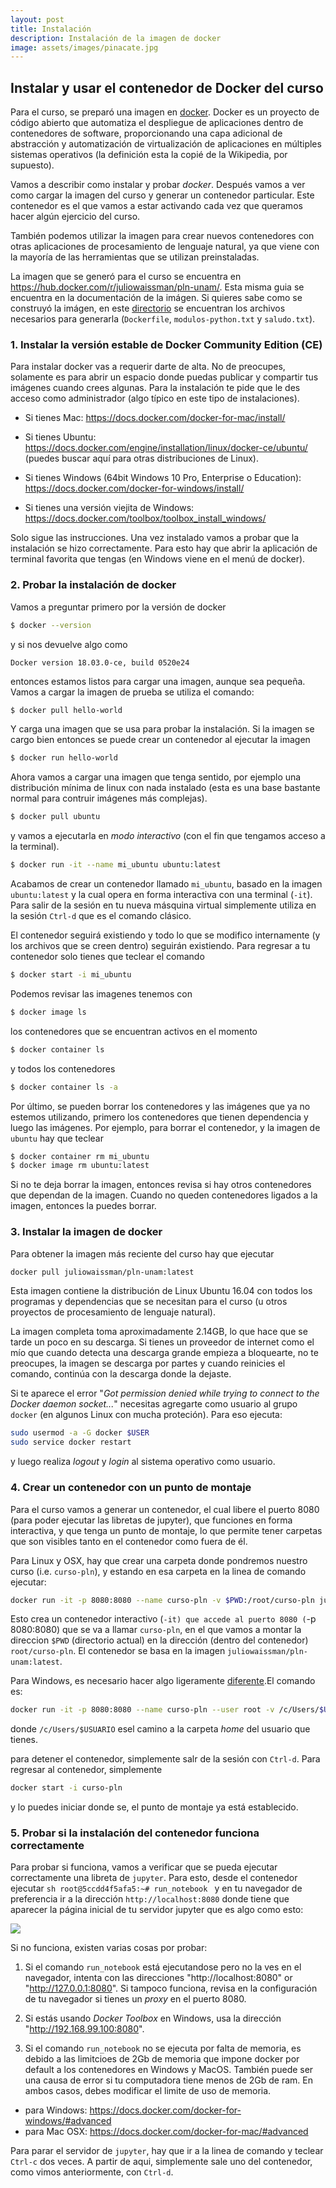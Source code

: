 ```yaml
---
layout: post
title: Instalación
description: Instalación de la imagen de docker
image: assets/images/pinacate.jpg
---
```


## Instalar y usar el contenedor de Docker del curso

Para el curso, se preparó una imagen en
[docker](https://www.docker.com).  Docker es un proyecto de código
abierto que automatiza el despliegue de aplicaciones dentro de
contenedores de software, proporcionando una capa adicional de
abstracción y automatización de virtualización de aplicaciones en
múltiples sistemas operativos (la definición esta la copié de la
Wikipedia, por supuesto).

Vamos a describir como instalar y probar *docker*. Después vamos a ver
como cargar la imagen del curso y generar un contenedor
particular. Este contenedor es el que vamos a estar activando cada vez
que queramos hacer algún ejercicio del curso.

También podemos utilizar la imagen para crear nuevos contenedores con
otras aplicaciones de procesamiento de lenguaje natural, ya que viene
con la mayoría de las herramientas que se utilizan preinstaladas.

La imagen que se generó para el curso se encuentra en
https://hub.docker.com/r/juliowaissman/pln-unam/. Esta misma guia se
encuentra en la documentación de la imágen. Si quieres sabe como se
construyó la imágen, en este [directorio](../assets/docker) se
encuentran los archivos necesarios para generarla (`Dockerfile`,
`modulos-python.txt` y `saludo.txt`).

### 1. Instalar la versión estable de Docker Community Edition (CE)

Para instalar docker vas a requerir darte de alta. No de preocupes,
solamente es para abrir un espacio donde puedas publicar y compartir
tus imágenes cuando crees algunas. Para la instalación te pide que le
des acceso como administrador (algo típico en este tipo de
instalaciones).

- Si tienes Mac:
https://docs.docker.com/docker-for-mac/install/

- Si tienes Ubuntu:
https://docs.docker.com/engine/installation/linux/docker-ce/ubuntu/
(puedes buscar aquí para otras distribuciones de Linux).

- Si tienes Windows (64bit Windows 10 Pro, Enterprise o Education):
https://docs.docker.com/docker-for-windows/install/

- Si tienes una versión viejita de Windows:
https://docs.docker.com/toolbox/toolbox_install_windows/

Solo sigue las instrucciones. Una vez instalado vamos a probar que la
instalación se hizo correctamente. Para esto hay que abrir la
aplicación de terminal favorita que tengas (en Windows viene en el
menú de docker).

### 2. Probar la instalación de docker


Vamos a preguntar primero por la versión de docker

```sh
$ docker --version
```

y si nos devuelve algo como

```
Docker version 18.03.0-ce, build 0520e24
```

entonces estamos listos para cargar una imagen, aunque sea
pequeña. Vamos a cargar la imagen de prueba se utiliza el comando:

```sh
$ docker pull hello-world
```

Y carga una imagen que se usa para probar la instalación. Si la imagen
se cargo bien entonces se puede crear un contenedor al ejecutar la imagen

```sh
$ docker run hello-world
```

Ahora vamos a cargar una imagen que tenga sentido, por ejemplo una
distribución mínima de linux con nada instalado (esta es una base
bastante normal para contruir imágenes más complejas).

```sh
$ docker pull ubuntu
```
 y vamos a ejecutarla en *modo interactivo* (con el fin que tengamos acceso a la terminal).

```sh
$ docker run -it --name mi_ubuntu ubuntu:latest
```

Acabamos de crear un contenedor llamado `mi_ubuntu`, basado en la
imagen `ubuntu:latest` y la cual opera en forma interactiva con una
terminal (`-it`). Para salir de la sesión en tu nueva másquina virtual
simplemente utiliza en la sesión `Ctrl-d` que es el comando clásico.

El contenedor seguirá existiendo y todo lo que se modifico
internamente (y los archivos que se creen dentro) seguirán
existiendo. Para regresar a tu contenedor solo tienes que teclear el
comando

```sh
$ docker start -i mi_ubuntu
```

Podemos revisar las imagenes tenemos con
```sh
$ docker image ls
```
los contenedores que se encuentran activos en el momento
```sh
$ docker container ls
```
y todos los contenedores
```sh
$ docker container ls -a
```

Por último, se pueden borrar los contenedores y las imágenes que ya no
estemos utilizando, primero los contenedores que tienen dependencia y
luego las imágenes. Por ejemplo, para borrar el contenedor, y la
imagen de `ubuntu` hay que teclear

```sh
$ docker container rm mi_ubuntu
$ docker image rm ubuntu:latest
```

Si no te deja borrar la imagen, entonces revisa si hay otros
contenedores que dependan de la imagen. Cuando no queden contenedores
ligados a la imagen, entonces la puedes borrar.

### 3. Instalar la imagen de docker

Para obtener la imagen más reciente del curso hay que ejecutar
```sh
docker pull juliowaissman/pln-unam:latest
```

Esta imagen contiene la distribución de Linux Ubuntu 16.04 con todos
los programas y dependencias que se necesitan para el curso (u otros
proyectos de procesamiento de lenguaje natural).

La imagen completa toma aproximadamente 2.14GB, lo que hace que se
tarde un poco en su descarga. Si tienes un proveedor de internet como
el mío que cuando detecta una descarga grande empieza a bloquearte, no
te preocupes, la imagen se descarga por partes y cuando reinicies el
comando, continúa con la descarga donde la dejaste.

Si te aparece el error "*Got permission denied while trying to connect
to the Docker daemon socket...*" necesitas agregarte como usuario al
grupo `docker` (en algunos Linux con mucha proteción). Para eso
ejecuta:

```sh
sudo usermod -a -G docker $USER
sudo service docker restart
```

y luego realiza *logout* y *login* al sistema operativo como usuario.


### 4. Crear un contenedor con un punto de montaje

Para el curso vamos a generar un contenedor, el cual libere el puerto
8080 (para poder ejecutar las libretas de jupyter), que funciones en
forma interactiva, y que tenga un punto de montaje, lo que permite
tener carpetas que son visibles tanto en el contenedor como fuera de
él.

Para Linux y OSX, hay que crear una carpeta donde pondremos nuestro
curso (i.e. `curso-pln`), y estando en esa carpeta en la linea de
comando ejecutar:

```sh
docker run -it -p 8080:8080 --name curso-pln -v $PWD:/root/curso-pln juliowaissman/pln-unam:latest
```

Esto crea un contenedor interactivo (`-it) que accede al puerto 8080
(`-p 8080:8080) que se va a llamar `curso-pln`, en el que vamos a
montar la direccion `$PWD` (directorio actual) en la dirección (dentro
del contenedor) `root/curso-pln`. El contenedor se basa en la imagen
`juliowaissman/pln-unam:latest`.

Para Windows, es necesario hacer algo ligeramente
[diferente](https://rominirani.com/docker-on-windows-mounting-host-directories-d96f3f056a2c).El
comando es:

```sh
docker run -it -p 8080:8080 --name curso-pln --user root -v /c/Users/$USUARIO:/root/curso-pln  juliowaissman/pln-unam:latest
```

donde `/c/Users/$USUARIO` esel camino a la carpeta *home* del usuario
que tienes.

para detener el contenedor, simplemente salr de la sesión con
`Ctrl-d`. Para regresar al contenedor, simplemente

```sh
docker start -i curso-pln
```

y lo puedes iniciar donde se, el punto de montaje ya está establecido.


### 5. Probar si la instalación del contenedor funciona correctamente

Para probar si funciona, vamos a verificar que se pueda ejecutar
correctamente una libreta de `jupyter`. Para esto, desde el contenedor
ejecutar ```sh root@5ccdd4f5afa5:~# run_notebook ``` y en tu navegador
de preferencia ir a la dirección `http://localhost:8080` donde tiene
que aparecer la página inicial de tu servidor jupyter que es algo como
esto:

![](https://raw.githubusercontent.com/unam-pln/unam-pln.github.io/master/assets/images/jupyter-screnshoot.png)

Si no funciona, existen varias cosas por probar:

1. Si el comando `run_notebook` está ejecutandose pero no la ves en el
   navegador, intenta con las direcciones "http://localhost:8080" or
   "http://127.0.0.1:8080". Si tampoco funciona, revisa en la
   configuración de tu navegador si tienes un *proxy* en el puerto
   8080.

2. Si estás usando *Docker Toolbox* en Windows, usa la dirección
   "http://192.168.99.100:8080".

3. Si el comando `run_notebook` no se ejecuta por falta de memoria, es
   debido a las limitcioes de 2Gb de memoria que impone docker por
   default a los contenedores en Windows y MacOS. También puede ser
   una causa de error si tu computadora tiene menos de 2Gb de ram. En
   ambos casos, debes modificar el limite de uso de memoria.
  - para Windows: https://docs.docker.com/docker-for-windows/#advanced
  - para Mac OSX: https://docs.docker.com/docker-for-mac/#advanced

Para parar el servidor de `jupyter`, hay que ir a la linea de comando
y teclear `Ctrl-c` dos veces. A partir de aqui, simplemente sale uno
del contenedor, como vimos anteriormente, con `Ctrl-d`.
